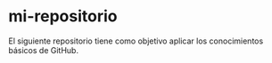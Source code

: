 # mi-repositorio
El siguiente repositorio tiene como objetivo aplicar los conocimientos básicos de GitHub.
